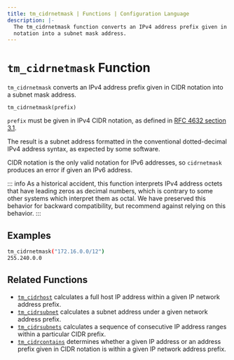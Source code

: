 ```yaml
---
title: tm_cidrnetmask | Functions | Configuration Language
description: |-
  The tm_cidrnetmask function converts an IPv4 address prefix given in CIDR
  notation into a subnet mask address.
---
```


# `tm_cidrnetmask` Function

`tm_cidrnetmask` converts an IPv4 address prefix given in CIDR notation into
a subnet mask address.

```hcl
tm_cidrnetmask(prefix)
```

`prefix` must be given in IPv4 CIDR notation, as defined in
[RFC 4632 section 3.1](https://tools.ietf.org/html/rfc4632#section-3.1).

The result is a subnet address formatted in the conventional dotted-decimal
IPv4 address syntax, as expected by some software.

CIDR notation is the only valid notation for IPv6 addresses, so `cidrnetmask`
produces an error if given an IPv6 address.

::: info
As a historical accident, this function interprets IPv4 address
octets that have leading zeros as decimal numbers, which is contrary to some
other systems which interpret them as octal. We have preserved this behavior
for backward compatibility, but recommend against relying on this behavior.
:::

## Examples

```sh
tm_cidrnetmask("172.16.0.0/12")
255.240.0.0
```

## Related Functions

* [`tm_cidrhost`](./tm_cidrhost.md) calculates a full host IP address within a given IP network address prefix.
* [`tm_cidrsubnet`](./tm_cidrsubnet.md) calculates a subnet address under a given
  network address prefix.
* [`tm_cidrsubnets`](./tm_cidrsubnets.md) calculates a sequence of consecutive IP address ranges within a particular CIDR prefix.
* [`tm_cidrcontains`](./tm_cidrcontains.md) determines whether a given IP address or an address prefix given in CIDR notation is within a given IP network address prefix.

